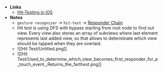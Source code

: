- **Links**
	- [Hit-Testing in iOS](http://smnh.me/hit-testing-in-ios/)
- **Notes**
	- `gesture recognizer` -> `hit-test` -> [Responder Chain](Responder%20Chain.md)
	- Hit test is using DFS with bypass starting from root node to find out view. Every view also stores an array of subviews where last element represents last added view, so that allows to determinate which view should be tapped when they are overlaid. 
	- ![[Hit Test/Untitled.png]]
	- ![[Hit Test/Used_to_determine_which_view_becomes_first_responder_for_a_touch_event._Returns_the_farthest.png]]


